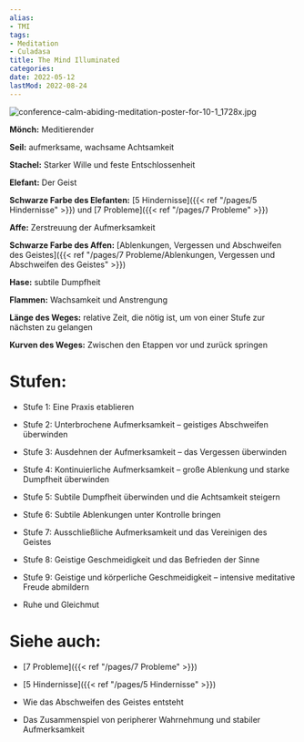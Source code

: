 ```yaml
---
alias:
- TMI
tags:
- Meditation
- Culadasa
title: The Mind Illuminated
categories:
date: 2022-05-12
lastMod: 2022-08-24
---
```

![conference-calm-abiding-meditation-poster-for-10-1_1728x.jpg](/assets/conference-calm-abiding-meditation-poster-for-10-1_1728x_1653653203953_0.jpg)

**Mönch:** Meditierender

**Seil:** aufmerksame, wachsame Achtsamkeit

**Stachel:** Starker Wille und feste Entschlossenheit

**Elefant:** Der Geist

**Schwarze Farbe des Elefanten:** [5 Hindernisse]({{< ref "/pages/5 Hindernisse" >}}) und [7 Probleme]({{< ref "/pages/7 Probleme" >}})

**Affe:** Zerstreuung der Aufmerksamkeit

**Schwarze Farbe des Affen:** [Ablenkungen, Vergessen und Abschweifen des Geistes]({{< ref "/pages/7 Probleme/Ablenkungen, Vergessen und Abschweifen des Geistes" >}})

**Hase:** subtile Dumpfheit

**Flammen:** Wachsamkeit und Anstrengung

**Länge des Weges:** relative Zeit, die nötig ist, um von einer Stufe zur nächsten zu gelangen

**Kurven des Weges:** Zwischen den Etappen vor und zurück springen



# Stufen:

  + Stufe 1: Eine Praxis etablieren

  + Stufe 2: Unterbrochene Aufmerksamkeit – geistiges Abschweifen überwinden

  + Stufe 3: Ausdehnen der Aufmerksamkeit – das Vergessen überwinden

  + Stufe 4: Kontinuierliche Aufmerksamkeit – große Ablenkung und starke Dumpfheit überwinden

  + Stufe 5: Subtile Dumpfheit überwinden und die Achtsamkeit steigern

  + Stufe 6: Subtile Ablenkungen unter Kontrolle bringen

  + Stufe 7: Ausschließliche Aufmerksamkeit und das Vereinigen des Geistes

  + Stufe 8: Geistige Geschmeidigkeit und das Befrieden der Sinne

  + Stufe 9: Geistige und körperliche Geschmeidigkeit – intensive meditative Freude abmildern

  +  Ruhe und Gleichmut



# Siehe auch:

  + [7 Probleme]({{< ref "/pages/7 Probleme" >}})

  + [5 Hindernisse]({{< ref "/pages/5 Hindernisse" >}})

  + Wie das Abschweifen des Geistes entsteht

  + Das Zusammenspiel von peripherer Wahrnehmung und stabiler Aufmerksamkeit
